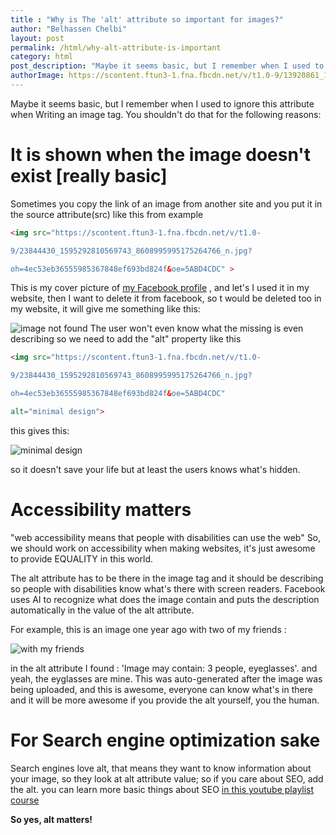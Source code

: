 ```yaml
---
title : "Why is The 'alt' attribute so important for images?"
author: "Belhassen Chelbi"
layout: post
permalink: /html/why-alt-attribute-is-important
category: html
post_description: "Maybe it seems basic, but I remember when I used to ignore this attribute when Writing an image tag, The alt attribute has to be there in the image tag and it should be describing so  people with disabilities know what's there with screen readers.  "
authorImage: https://scontent.ftun3-1.fna.fbcdn.net/v/t1.0-9/13920861_1021182767980753_951566742596259721_n.jpg
---
```


Maybe it seems basic, but I remember when I used to ignore this attribute when Writing an image tag. You shouldn't do that for the following reasons: 

# It is shown when the image doesn't exist [really basic]

Sometimes you copy the link of an image from another site and you put it in the source attribute(src)  like this from example 
```html
<img src="https://scontent.ftun3-1.fna.fbcdn.net/v/t1.0-

9/23844430_1595292810569743_8608995995175264766_n.jpg?

oh=4ec53eb36555985367848ef693bd824f&oe=5ABD4CDC" >
```
This is my cover picture of [my Facebook profile](https://www.facebook.com/belhassen07) , and let's I used it in my website, then I want to delete  it from facebook, so t would be deleted too in my website, it will give me something like this: 

![image not found](https://thepracticaldev.s3.amazonaws.com/i/3drxlbd8t5ubut0x7t9e.PNG)
The user won't even know what the missing is even describing so  we need to add the "alt" property like this

```html
<img src="https://scontent.ftun3-1.fna.fbcdn.net/v/t1.0-

9/23844430_1595292810569743_8608995995175264766_n.jpg?

oh=4ec53eb36555985367848ef693bd824f&oe=5ABD4CDC" 

alt="minimal design"> 
```

this gives this: 

![minimal design](https://thepracticaldev.s3.amazonaws.com/i/o3fybhlhwlvjjyj83c50.PNG)

so it doesn't save your life but at least the users knows what's hidden.

# Accessibility matters 

"web accessibility means that people with disabilities can use the web" 
So, we should work on accessibility when making websites, it's just awesome to provide EQUALITY in this world. 

The alt attribute has to be there in the image tag and it should be describing so  people with disabilities know what's there with screen readers. 
Facebook uses AI to recognize what does the image contain and puts the description automatically in the value of the alt attribute.

For example, this is an image one year ago with two of my friends : 

![with my friends](https://scontent.ftun3-1.fna.fbcdn.net/v/t1.0-9/16473183_979309875534963_475963488166732354_n.jpg?oh=f12eabea3c13ec07fe4f152cb522ab8c&oe=5AD202B3) 

in the alt attribute I found : 'Image may contain: 3 people, eyeglasses'. and yeah, the eyglasses are mine. This was auto-generated after the image was being uploaded, and this is awesome, everyone can know what's in there and it will be more awesome if you provide the alt yourself, you the human.

# For Search engine optimization sake

Search engines love alt, that means they want to know information about your image, so they look at alt attribute value; so if you care about SEO, add the alt.
you can learn more basic things about SEO [in this youtube playlist course](https://www.youtube.com/watch?v=bpE-bIX1z9M&list=PLWjCJDeWfDddFOJYmcgNnUIhUHcsNEBTd)

 **So yes, alt matters!**

